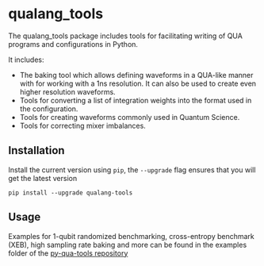 # qualang_tools

The qualang_tools package includes tools for facilitating writing of QUA programs and configurations in Python. 

It includes:

- The baking tool which allows defining waveforms in a QUA-like manner with for working with a 1ns resolution.  It can also be used to create even higher resolution waveforms.
- Tools for converting a list of integration weights into the format used in the configuration.
- Tools for creating waveforms commonly used in Quantum Science.
- Tools for correcting mixer imbalances.

## Installation

Install the current version using `pip`, the `--upgrade` flag ensures that you will get the latest version 

```
pip install --upgrade qualang-tools
```

## Usage

Examples for 1-qubit randomized benchmarking, cross-entropy benchmark (XEB), high sampling rate baking and more  can be found in the examples folder of the [py-qua-tools repository](https://github.com/qua-platform/py-qua-tools/)


